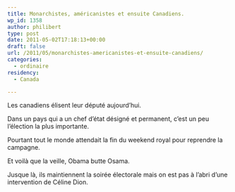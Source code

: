 ```yaml
---
title: Monarchistes, américanistes et ensuite Canadiens.
wp_id: 1358
author: philibert
type: post
date: 2011-05-02T17:18:13+00:00
draft: false
url: /2011/05/monarchistes-americanistes-et-ensuite-canadiens/
categories:
  - ordinaire
residency:
  - Canada

---
```

Les canadiens élisent leur député aujourd&rsquo;hui.
  
Dans un pays qui a un chef d&rsquo;état désigné et permanent, c&rsquo;est un peu l&rsquo;élection la plus importante. 

Pourtant tout le monde attendait la fin du weekend royal pour reprendre la campagne.
  
Et voilà que la veille, Obama butte Osama.

Jusque là, ils maintiennent la soirée électorale mais on est pas à l&rsquo;abri d&rsquo;une intervention de Céline Dion.